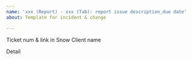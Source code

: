 ```yaml
---
name: 'xxx (Report) - xxx (Tab): report issue description_due date'
about: Template for incident & change

---
```


Ticket num & link in Snow
Client name

Detail

